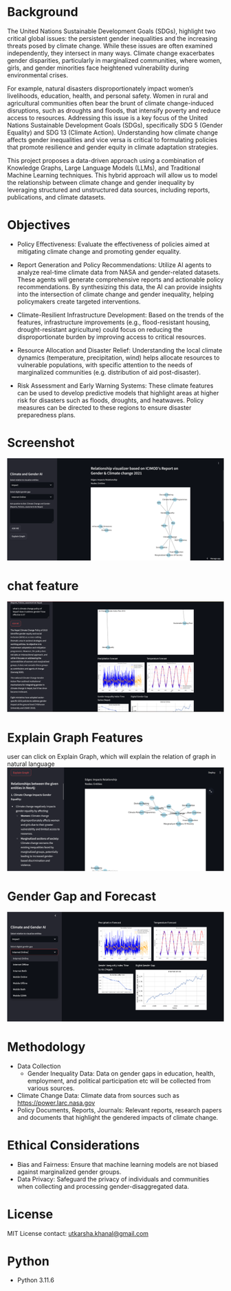 # Background
The United Nations Sustainable Development Goals (SDGs), highlight two critical global issues: the persistent gender inequalities and the increasing threats posed by climate change. While these issues are often examined independently, they intersect in many ways. Climate change exacerbates gender disparities, particularly in marginalized communities, where women, girls, and gender minorities face heightened vulnerability during environmental crises.

For example, natural disasters disproportionately impact women’s livelihoods, education, health, and personal safety. Women in rural and agricultural communities often bear the brunt of climate change-induced disruptions, such as droughts and floods, that intensify poverty and reduce access to resources.
Addressing this issue is a key focus of the United Nations Sustainable Development Goals (SDGs), specifically SDG 5 (Gender Equality) and SDG 13 (Climate Action). Understanding how climate change affects gender inequalities and vice versa is critical to formulating policies that promote resilience and gender equity in climate adaptation strategies.

This project proposes a data-driven approach using a combination of Knowledge Graphs, Large Language Models (LLMs), and Traditional Machine Learning techniques. This hybrid approach will allow us to model the relationship between climate change and gender inequality by leveraging structured and unstructured data sources, including reports, publications, and climate datasets.

# Objectives

- Policy Effectiveness: Evaluate the effectiveness of policies aimed at mitigating climate change and promoting gender equality.

- Report Generation and Policy Recommendations: Utilize AI agents to analyze real-time climate data from NASA and gender-related datasets. These agents will generate comprehensive reports and actionable policy recommendations. By synthesizing this data, the AI can provide insights into the intersection of climate change and gender inequality, helping policymakers create targeted interventions.

- Climate-Resilient Infrastructure Development: Based on the trends of the features, infrastructure improvements (e.g., flood-resistant housing, drought-resistant agriculture) could focus on reducing the disproportionate burden by improving access to critical resources.

- Resource Allocation and Disaster Relief: Understanding the local climate dynamics (temperature, precipitation, wind) helps allocate resources to vulnerable populations, with specific attention to the needs of marginalized communities (e.g. distribution of aid post-disaster).

- Risk Assessment and Early Warning Systems: These climate features can be used to develop predictive models that highlight areas at higher risk for disasters such as floods, droughts, and heatwaves. Policy measures can be directed to these regions to ensure disaster preparedness plans.



# Screenshot
![alt text](image-1.png)

# chat feature
![alt text](image-2.png)


# Explain Graph Features
user can click on Explain Graph, which will explain the relation of graph in natural language
![alt text](image-5.png)

# Gender Gap and Forecast
![alt text](image-3.png)

# Methodology
- Data Collection
    - Gender Inequality Data: Data on gender gaps in education, health, employment, and political participation etc will be collected from various sources. 
- Climate Change Data: Climate data from sources such as https://power.larc.nasa.gov   
- Policy Documents, Reports, Journals: Relevant reports, research papers and documents that highlight the gendered impacts of climate change.

# Ethical Considerations
- Bias and Fairness: Ensure that machine learning models are not biased against marginalized gender groups. 
- Data Privacy: Safeguard the privacy of individuals and communities when collecting and processing gender-disaggregated data.


# License
MIT License
contact: utkarsha.khanal@gmail.com

# Python
- Python 3.11.6 

